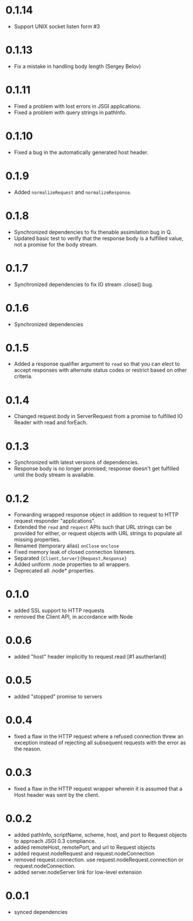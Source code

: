<!-- vim:ts=4:sts=4:sw=4:et:tw=60 -->

# 0.1.14

-   Support UNIX socket listen form #3

# 0.1.13

-   Fix a mistake in handling body length (Sergey Belov)

# 0.1.11

-   Fixed a problem with lost errors in JSGI applications.
-   Fixed a problem with query strings in pathInfo.

# 0.1.10

-   Fixed a bug in the automatically generated host header.

# 0.1.9

-   Added ``normalizeRequest`` and ``normalizeResponse``.

# 0.1.8

-   Synchronized dependencies to fix thenable assimilation
    bug in Q.
-   Updated basic test to verify that the response body is a
    fulfilled value, not a promise for the body stream.

# 0.1.7

-   Synchronized dependencies to fix IO stream .close() bug.

# 0.1.6

-   Synchronized dependencies

# 0.1.5

-   Added a response qualifier argument to ``read`` so that
    you can elect to accept responses with alternate status
    codes or restrict based on other criteria.

# 0.1.4

-   Changed request.body in ServerRequest from a promise to
    fulfilled IO Reader with read and forEach.

# 0.1.3

-   Synchronized with latest versions of dependencies.
-   Response body is no longer promised; response doesn't
    get fulfilled until the body stream is available.

# 0.1.2

-   Forwarding wrapped response object in addition to
    request to HTTP request responder "applications".
-   Extended the ``read`` and ``request`` APIs such that URL
    strings can be provided for either, or request objects
    with URL strings to populate all missing properties.
-   Renamed (temporary alias) ``onClose`` ``onclose``
-   Fixed memory leak of closed connection listeners.
-   Separated ``{Client,Server}{Request,Response}``
-   Added uniform .node properties to all wrappers.
-   Deprecated all .node* properties.

# 0.1.0

-   added SSL support to HTTP requests
-   removed the Client API, in accordance with Node

# 0.0.6

-   added "host" header implicitly to request.read [#1
    asutherland]

# 0.0.5

-   added "stopped" promise to servers

# 0.0.4

-   fixed a flaw in the HTTP request where a refused
    connection threw an exception instead of rejecting all
    subsequent requests with the error as the reason.

# 0.0.3

-   fixed a flaw in the HTTP request wrapper wherein it is
    assumed that a Host header was sent by the client.

# 0.0.2

-   added pathInfo, scriptName, scheme, host, and port to
    Request objects to approach JSGI 0.3 compliance.
-   added remoteHost, remotePort, and url to Request objects
-   added request.nodeRequest and request.nodeConnection
-   removed request.connection. use
    request.nodeRequest.connection or
    request.nodeConnection.
-   added server.nodeServer link for low-level extension

# 0.0.1

-   synced dependencies

